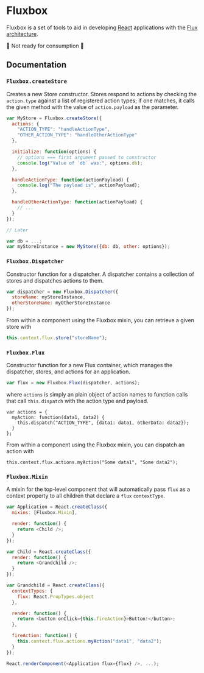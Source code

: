 Fluxbox
=======

Fluxbox is a set of tools to aid in developing [React](http://facebook.github.io/react/) applications with the [Flux architecture](http://facebook.github.io/react/docs/flux-overview.html).

:construction: Not ready for consumption :construction:

Documentation
-------------

### `Fluxbox.createStore`

Creates a new Store constructor. Stores respond to actions by checking the `action.type` against a list of registered action types; if one matches, it calls the given method with the value of `action.payload` as the parameter.

```javascript
var MyStore = Fluxbox.createStore({
  actions: {
    "ACTION_TYPE": "handleActionType",
    "OTHER_ACTION_TYPE": "handleOtherActionType"
  },

  initialize: function(options) {
    // options === first argument passed to constructor
    console.log("Value of `db` was:", options.db);
  },

  handleActionType: function(actionPayload) {
    console.log("The payload is", actionPayload);
  },

  handleOtherActionType: function(actionPayload) {
    // ...
  }
});

// Later

var db = ...;
var myStoreInstance = new MyStore({db: db, other: options});
```

### `Fluxbox.Dispatcher`

Constructor function for a dispatcher. A dispatcher contains a collection of stores and dispatches actions to them.

```javascript
var dispatcher = new Fluxbox.Dispatcher({
  storeName: myStoreInstance,
  otherStoreName: myOtherStoreInstance
});
```

From within a component using the Fluxbox mixin, you can retrieve a given store with

```javascript
this.context.flux.store("storeName");
```

### `Fluxbox.Flux`

Constructor function for a new Flux container, which manages the dispatcher, stores, and actions for an application.

```javascript
var flux = new Fluxbox.Flux(dispatcher, actions);
```

where `actions` is simply an plain object of action names to function calls that call `this.dispatch` with the action type and payload.

```
var actions = {
  myAction: function(data1, data2) {
    this.dispatch("ACTION_TYPE", {data1: data1, otherData: data2});
  }
};
```

From within a component using the Fluxbox mixin, you can dispatch an action with

```
this.context.flux.actions.myAction("Some data1", "Some data2");
```

### `Fluxbox.Mixin`

A mixin for the top-level component that will automatically pass `flux` as a context property to all children that declare a `flux` `contextType`.

```javascript
var Application = React.createClass({
  mixins: [Fluxbox.Mixin],

  render: function() {
    return <Child />;
  }
});

var Child = React.createClass({
  render: function() {
    return <Grandchild />;
  }
});

var Grandchild = React.createClass({
  contextTypes: {
    flux: React.PropTypes.object
  },

  render: function() {
    return <button onClick={this.fireAction}>Button!</button>;
  },

  fireAction: function() {
    this.context.flux.actions.myAction("data1", "data2");
  }
});

React.renderComponent(<Application flux={flux} />, ...);
```
